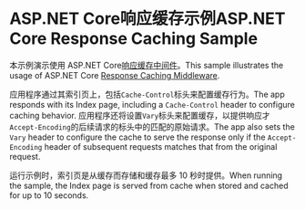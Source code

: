# <a name="aspnet-core-response-caching-sample"></a><span data-ttu-id="c60b0-101">ASP.NET Core响应缓存示例</span><span class="sxs-lookup"><span data-stu-id="c60b0-101">ASP.NET Core Response Caching Sample</span></span>

<span data-ttu-id="c60b0-102">本示例演示使用 ASP.NET Core[响应缓存中间件](https://docs.microsoft.com/aspnet/core/performance/caching/middleware)。</span><span class="sxs-lookup"><span data-stu-id="c60b0-102">This sample illustrates the usage of ASP.NET Core [Response Caching Middleware](https://docs.microsoft.com/aspnet/core/performance/caching/middleware).</span></span>

<span data-ttu-id="c60b0-103">应用程序通过其索引页上，包括`Cache-Control`标头来配置缓存行为。</span><span class="sxs-lookup"><span data-stu-id="c60b0-103">The app responds with its Index page, including a `Cache-Control` header to configure caching behavior.</span></span> <span data-ttu-id="c60b0-104">应用程序还将设置`Vary`标头来配置缓存，以提供响应才`Accept-Encoding`的后续请求的标头中的匹配的原始请求。</span><span class="sxs-lookup"><span data-stu-id="c60b0-104">The app also sets the `Vary` header to configure the cache to serve the response only if the `Accept-Encoding` header of subsequent requests matches that from the original request.</span></span>

<span data-ttu-id="c60b0-105">运行示例时，索引页是从缓存而存储和缓存最多 10 秒时提供。</span><span class="sxs-lookup"><span data-stu-id="c60b0-105">When running the sample, the Index page is served from cache when stored and cached for up to 10 seconds.</span></span>
